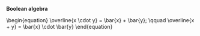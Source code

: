 **Boolean algebra**

\begin{equation}
\overline{x \cdot y} = \bar{x} + \bar{y}; \qquad \overline{x + y} = \bar{x} \cdot \bar{y}
\end{equation}